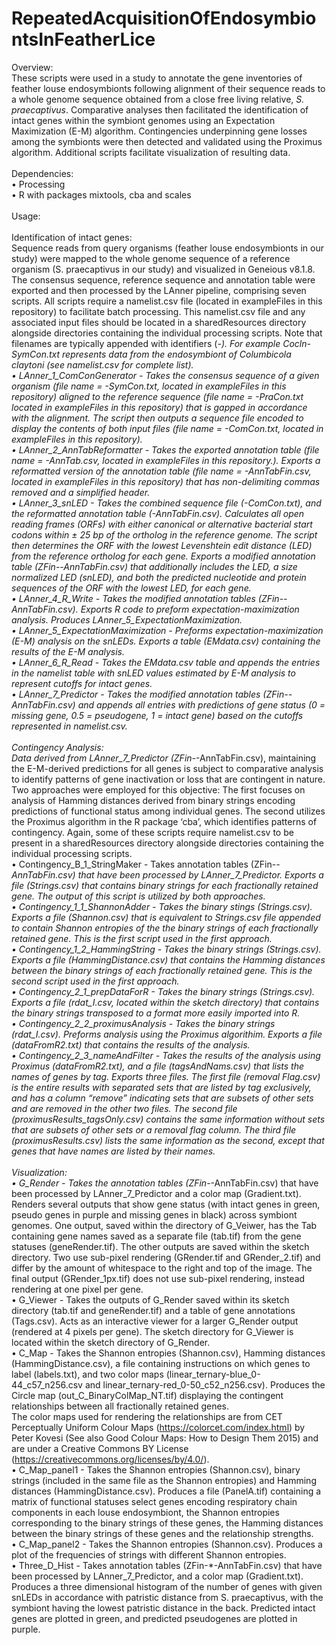 # RepeatedAcquisitionOfEndosymbiontsInFeatherLice

Overview:<br>
These scripts were used in a study to annotate the gene inventories of feather louse endosymbionts following alignment of their sequence reads to a whole genome sequence obtained from a close free living relative, _S. praecaptivus_. Comparative analyses then facilitated the identification of intact genes within the symbiont genomes using an Expectation Maximization (E-M) algorithm. Contingencies underpinning gene losses among the symbionts were then detected and validated using the Proximus algorithm. Additional scripts facilitate visualization of resulting data.<br>
<br>
Dependencies:<br>
• Processing<br>
• R with packages mixtools, cba and scales<br>
<br>
Usage:<br>
<br>
Identification of intact genes:<br>
Sequence reads from query organisms (feather louse endosymbionts in our study) were mapped to the whole genome sequence of a reference organism (S. praecaptivus in our study) and visualized in Geneious v8.1.8. The consensus sequence, reference sequence and annotation table were exported and then processed by the LAnner pipeline, comprising seven scripts. All scripts require a namelist.csv file (located in exampleFiles in this repository) to facilitate batch processing. This namelist.csv file and any associated input files should be located in a sharedResources directory alongside directories containing the individual processing scripts. Note that filenames are typically appended with identifiers (*-). For example Cocln-SymCon.txt represents data from the endosymbiont of Columbicola claytoni (see namelist.csv for complete list).<br>
• LAnner_1_ComConGenerator - Takes the consensus sequence of a given organism (file name = *-SymCon.txt, located in exampleFiles in this repository) aligned to the reference sequence (file name = *-PraCon.txt located in exampleFiles in this repository) that is gapped in accordance with the alignment. The script then outputs a sequence file encoded to display the contents of both input files (file name = *-ComCon.txt, located in exampleFiles in this repository).<br>
• LAnner_2_AnnTabReformatter - Takes the exported annotation table (file name = *-AnnTab.csv, located in exampleFiles in this repository.). Exports a reformatted version of the annotation table (file name = *-AnnTabFin.csv, located in exampleFiles in this repository) that has non-delimiting commas removed and a simplified header.<br>
• LAnner_3_snLED - Takes the combined sequence file (*-ComCon.txt), and the reformatted annotation table (*-AnnTabFin.csv). Calculates all open reading frames (ORFs) with either canonical or alternative bacterial start codons within ± 25 bp of the ortholog in the reference genome. The script then determines the ORF with the lowest Levenshtein edit distance (LED) from the reference ortholog for each gene. Exports a modified annotation table (ZFin-*-AnnTabFin.csv) that additionally includes the LED, a size normalized LED (snLED), and both the predicted nucleotide and protein sequences of the ORF with the lowest LED, for each gene.<br>
• LAnner_4_R_Write - Takes the modified annotation tables (ZFin-*-AnnTabFin.csv). Exports R code to preform expectation-maximization analysis. Produces LAnner_5_ExpectationMaximization. <br>
• LAnner_5_ExpectationMaximization - Preforms expectation-maximization (E-M) analysis on the snLEDs. Exports a table (EMdata.csv) containing the results of the E-M analysis.<br>
• LAnner_6_R_Read - Takes the EMdata.csv table and appends the entries in the namelist table with snLED values estimated by E-M analysis to represent cutoffs for intact genes.<br>
• LAnner_7_Predictor - Takes the modified annotation tables (ZFin-*-AnnTabFin.csv) and appends all entries with predictions of gene status (0 = missing gene, 0.5 = pseudogene, 1 = intact gene) based on the cutoffs represented in namelist.csv.<br>
<br>
Contingency Analysis:<br>
Data derived from LAnner_7_Predictor (ZFin-*-AnnTabFin.csv), maintaining the E-M-derived predictions for all genes is subject to comparative analysis to identify patterns of gene inactivation or loss that are contingent in nature. Two approaches were employed for this objective: The first focuses on analysis of Hamming distances derived from binary strings encoding predictions of functional status among individual genes. The second utilizes the Proximus algorithm in the R package ‘cba’, which identifies patterns of contingency. Again, some of these scripts require namelist.csv to be present in a sharedResources directory alongside directories containing the individual processing scripts.<br>
• Contingency_B_1_StringMaker - Takes annotation tables (ZFin-*-AnnTabFin.csv) that have been processed by LAnner_7_Predictor. Exports a file (Strings.csv) that contains binary strings for each fractionally retained gene. The output of this script is utilized by both approaches. <br>
• Contingency_1_1_ShannonAdder - Takes the binary stings (Strings.csv). Exports a file (Shannon.csv) that is equivalent to Strings.csv file appended to contain Shannon entropies of the the binary strings of each fractionally retained gene. This is the first script used in the first approach.<br>
• Contingency_1_2_HammingString - Takes the binary strings (Strings.csv). Exports a file (HammingDistance.csv) that contains the Hamming distances between the binary strings of each fractionally retained gene. This is the second script used in the first approach.<br>
• Contingency_2_1_prepDataForR - Takes the binary strings (Strings.csv). Exports a file (rdat_I.csv, located within the sketch directory) that contains the binary strings transposed to a format more easily imported into R.<br>
• Contingency_2_2_proximusAnalysis - Takes the binary strings (rdat_I.csv). Preforms analysis using the Proximus algorithim. Exports a file (dataFromR2.txt) that contains the results of the analysis. <br>
• Contingency_2_3_nameAndFilter - Takes the results of the analysis using Proximus (dataFromR2.txt), and a file (tagsAndNams.csv) that lists the names of genes by tag. Exports three files. The first file (removal Flag.csv) is the entire results with separated sets that are listed by tag exclusively, and has a column “remove” indicating sets that are subsets of other sets and are removed in the other two files. The second file (proximusResults_tagsOnly.csv) contains the same information without sets that are subsets of other sets or a removal flag column. The third file (proximusResults.csv) lists the same information as the second, except that genes that have names are listed by their names.<br>
<br>
Visualization:<br>
• G_Render - Takes the annotation tables (ZFin-*-AnnTabFin.csv) that have been processed by LAnner_7_Predictor and a color map (Gradient.txt). Renders several outputs that show gene status (with intact genes in green, pseudo genes in purple and missing genes in black) across symbiont genomes. One output, saved within the directory of G_Veiwer, has the Tab containing gene names saved as a separate file (tab.tif) from the gene statuses (geneRender.tif). The other outputs are saved within the sketch directory. Two use sub-pixel rendering (GRender.tif and GRender_2.tif) and differ by the amount of whitespace to the right and top of the image. The final output (GRender_1px.tif) does not use sub-pixel rendering, instead rendering at one pixel per gene.<br>
• G_Viewer - Takes the outputs of G_Render saved within its sketch directory (tab.tif and geneRender.tif) and a table of gene annotations (Tags.csv). Acts as an interactive viewer for a larger G_Render output (rendered at 4 pixels per gene). The sketch directory for G_Viewer is located within the sketch directory of G_Render.<br>
• C_Map - Takes the Shannon entropies (Shannon.csv), Hamming distances (HammingDistance.csv), a file containing instructions on which genes to label (labels.txt), and two color maps (linear_ternary-blue_0-44_c57_n256.csv and linear_ternary-red_0-50_c52_n256.csv). Produces the Circle map (out_C_BinaryColMap_NT.tif) displaying the contingent relationships between all fractionally retained genes. <br>
The color maps used for rendering the relationships are from CET Perceptually Uniform Colour Maps (https://colorcet.com/index.html) by Peter Kovesi (See also Good Colour Maps: How to Design Them 2015) and are under a Creative Commons BY License (https://creativecommons.org/licenses/by/4.0/).<br>
• C_Map_panel1 - Takes the Shannon entropies (Shannon.csv), binary strings (included in the same file as the Shannon entropies) and Hamming distances (HammingDistance.csv).  Produces a file (PanelA.tif) containing a matrix of functional statuses select genes encoding respiratory chain components in each louse endosymbiont, the Shannon entropies corresponding to the binary strings of these genes, the Hamming distances between the binary strings of these genes and the relationship strengths.<br>
• C_Map_panel2 - Takes the Shannon entropies (Shannon.csv). Produces a plot of the frequencies of strings with different Shannon entropies.<br>
• Three_D_Hist - Takes annotation tables (ZFin-*-AnnTabFin.csv) that have been processed by LAnner_7_Predictor, and a color map (Gradient.txt). Produces a three dimensional histogram of the number of genes with given snLEDs in accordance with patristic distance from S. praecaptivus, with the symbiont having the lowest patristic distance in the back. Predicted intact genes are plotted in green, and predicted pseudogenes are plotted in purple. <br>

